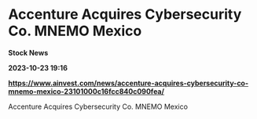 # Accenture Acquires Cybersecurity Co. MNEMO Mexico
**Stock News**

**2023-10-23 19:16**

**https://www.ainvest.com/news/accenture-acquires-cybersecurity-co-mnemo-mexico-23101000c16fcc840c090fea/**

Accenture Acquires Cybersecurity Co. MNEMO Mexico